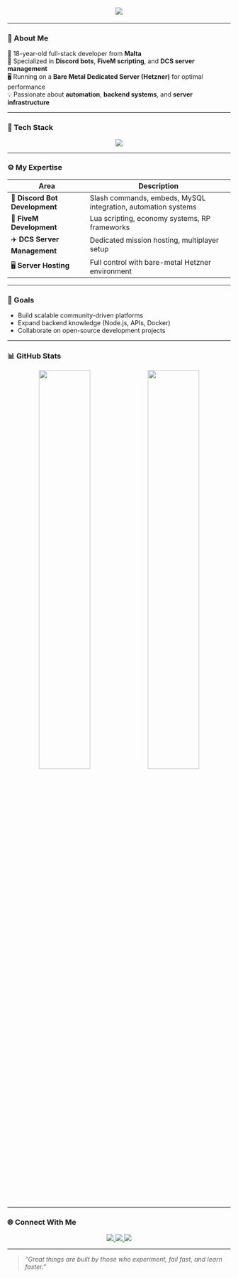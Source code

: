 <!-- Dynamic Typing Header -->
<h1 align="center">
  <img src="https://readme-typing-svg.herokuapp.com?font=Orbitron&size=28&duration=3000&color=FF0000&center=true&vCenter=true&lines=Hey+there%2C+I'm+%F0%9F%91%8B+HeavenDCS;Discord+Bot+Developer;FiveM+Developer;DCS+Server+Developer;From+Malta+🇲🇹" />
</h1>

---

### 🧠 About Me  
🎯 18-year-old full-stack developer from **Malta**  
🧩 Specialized in **Discord bots**, **FiveM scripting**, and **DCS server management**  
🖥️ Running on a **Bare Metal Dedicated Server (Hetzner)** for optimal performance  
💡 Passionate about **automation**, **backend systems**, and **server infrastructure**  

---

### 🧰 Tech Stack  
<p align="center">
  <img src="https://skillicons.dev/icons?i=html,css,javascript,lua,nodejs,mysql,discord,bash,git,vscode&theme=dark" />
</p>

---

### ⚙️ My Expertise  

| Area | Description |
|------|--------------|
| 💬 **Discord Bot Development** | Slash commands, embeds, MySQL integration, automation systems |
| 🚓 **FiveM Development** | Lua scripting, economy systems, RP frameworks |
| ✈️ **DCS Server Management** | Dedicated mission hosting, multiplayer setup |
| 🖥️ **Server Hosting** | Full control with bare-metal Hetzner environment |

---

### 🧭 Goals  
- Build scalable community-driven platforms  
- Expand backend knowledge (Node.js, APIs, Docker)  
- Collaborate on open-source development projects  

---

### 📊 GitHub Stats  
<p align="center">
  <img width="48%" src="https://github-readme-stats.vercel.app/api?username=HeavenDCS&show_icons=true&theme=radical" />
  <img width="48%" src="https://github-readme-streak-stats.herokuapp.com/?user=HeavenDCS&theme=radical" />
</p>

---

### 🌐 Connect With Me  

<p align="center">
  <a href="Coming Soon" target="_blank">
    <img src="https://img.shields.io/badge/Discord-5865F2?style=for-the-badge&logo=discord&logoColor=white" />
  </a>
  <a href="https://github.com/HeavenDCS" target="_blank">
    <img src="https://img.shields.io/badge/GitHub-181717?style=for-the-badge&logo=github&logoColor=white" />
  </a>
  <a href="Coming Soon" target="_blank">
    <img src="https://img.shields.io/badge/Website-FF0000?style=for-the-badge&logo=google-chrome&logoColor=white" />
  </a>
</p>

---

> _“Great things are built by those who experiment, fail fast, and learn faster.”_  
